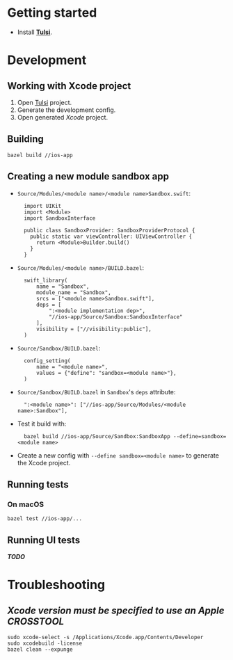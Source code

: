 # Getting started

- Install **[Tulsi]**.

# Development

## Working with Xcode project

1. Open [Tulsi] project.
1. Generate the development config.
1. Open generated *Xcode* project.

## Building

    bazel build //ios-app

## Creating a new module sandbox app

- `Source/Modules/<module name>/<module name>Sandbox.swift`:

        import UIKit
        import <Module>
        import SandboxInterface

        public class SandboxProvider: SandboxProviderProtocol {
          public static var viewController: UIViewController {
            return <Module>Builder.build()
          }
        }

- `Source/Modules/<module name>/BUILD.bazel`:

        swift_library(
            name = "Sandbox",
            module_name = "Sandbox",
            srcs = ["<module name>Sandbox.swift"],
            deps = [
                ":<module implementation dep>",
                "//ios-app/Source/Sandbox:SandboxInterface"
            ],
            visibility = ["//visibility:public"],
        )

- `Source/Sandbox/BUILD.bazel`:

        config_setting(
            name = "<module name>",
            values = {"define": "sandbox=<module name>"},
        )

- `Source/Sandbox/BUILD.bazel` in `Sandbox`'s `deps` attribute:

        ":<module name>": ["//ios-app/Source/Modules/<module name>:Sandbox"],

- Test it build with:

        bazel build //ios-app/Source/Sandbox:SandboxApp --define=sandbox=<module name>

- Create a new config with `--define sandbox=<module name>` to generate the
  Xcode project.

## Running tests

### On **macOS**

    bazel test //ios-app/...

## Running UI tests

***TODO***

# Troubleshooting

## *Xcode version must be specified to use an Apple CROSSTOOL*

    sudo xcode-select -s /Applications/Xcode.app/Contents/Developer
    sudo xcodebuild -license
    bazel clean --expunge

[Tulsi]: https://github.com/bazelbuild/tulsi